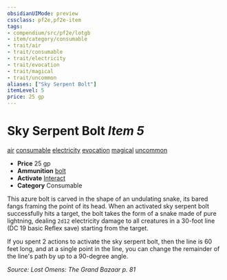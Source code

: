 ```yaml
---
obsidianUIMode: preview
cssclass: pf2e,pf2e-item
tags:
- compendium/src/pf2e/lotgb
- item/category/consumable
- trait/air
- trait/consumable
- trait/electricity
- trait/evocation
- trait/magical
- trait/uncommon
aliases: ["Sky Serpent Bolt"]
itemLevel: 5
price: 25 gp
---
```

# Sky Serpent Bolt *Item 5*  
[air](../../../rules/traits/air.md)  [consumable](../../../rules/traits/consumable.md)  [electricity](../../../rules/traits/electricity.md)  [evocation](../../../rules/traits/evocation.md)  [magical](../../../rules/traits/magical.md)  [uncommon](../../../rules/traits/uncommon.md)  

- **Price** 25 gp
- **Ammunition** [bolt](bolt.md)
- **Activate** [Interact](../../../rules/actions/interact.md)
- **Category** Consumable

This azure bolt is carved in the shape of an undulating snake, its bared fangs framing the point of its head. When an activated sky serpent bolt successfully hits a target, the bolt takes the form of a snake made of pure lightning, dealing `2d12` electricity damage to all creatures in a 30-foot line (DC 19 basic Reflex save) starting from the target.

If you spent 2 actions to activate the sky serpent bolt, then the line is 60 feet long, and at a single point in the line, you can change the remainder of the line's path by up to a 90-degree angle.

*Source: Lost Omens: The Grand Bazaar p. 81*